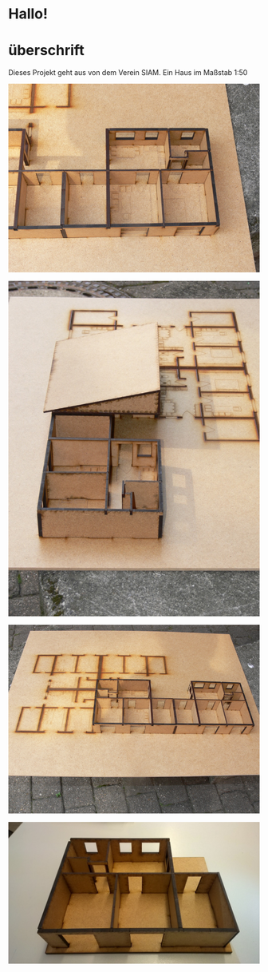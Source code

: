 # Hallo!

# überschrift

Dieses Projekt geht aus von dem Verein SIAM.
Ein Haus im Maßstab 1:50

![](https://raw.githubusercontent.com/inding/siam-hausmodell/master/detail-einzelhaus.JPG)

![](https://raw.githubusercontent.com/inding/siam-hausmodell/master/seite-mit-dach.JPG)

![](https://raw.githubusercontent.com/inding/siam-hausmodell/master/vollansicht.JPG)

![](https://raw.githubusercontent.com/inding/siam-hausmodell/master/preview.jpg)
